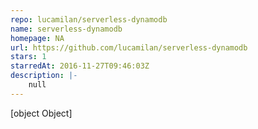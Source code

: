```yaml
---
repo: lucamilan/serverless-dynamodb
name: serverless-dynamodb
homepage: NA
url: https://github.com/lucamilan/serverless-dynamodb
stars: 1
starredAt: 2016-11-27T09:46:03Z
description: |-
    null
---
```


[object Object]
